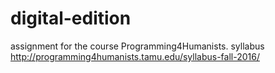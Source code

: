 # digital-edition
assignment for the course Programming4Humanists. syllabus http://programming4humanists.tamu.edu/syllabus-fall-2016/
